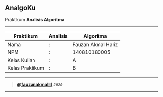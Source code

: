 ## AnalgoKu
Praktikum **Analisis Algoritma.**

---

Praktikum | Analisis | Algoritma
--------- | -------- | ---------
Nama | : | Fauzan Akmal Hariz
NPM | : | 140810180005
Kelas Kuliah | : | A
Kelas Praktikum | : | B

---

> **[@fauzanakmalh1](https://github.com/fauzanakmalh1)**
> ***`2020`***

---